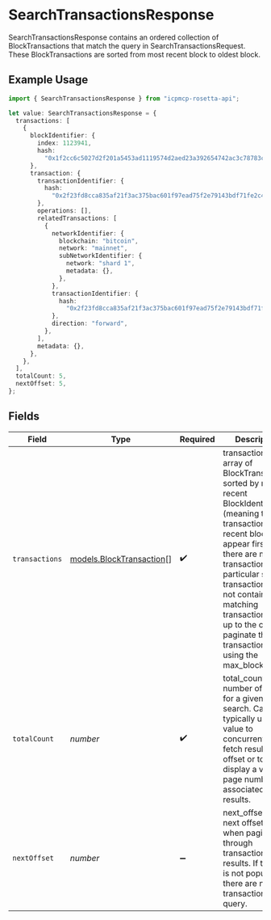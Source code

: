 # SearchTransactionsResponse

SearchTransactionsResponse contains an ordered collection of BlockTransactions that match the query in SearchTransactionsRequest. These BlockTransactions are sorted from most recent block to oldest block.

## Example Usage

```typescript
import { SearchTransactionsResponse } from "icpmcp-rosetta-api";

let value: SearchTransactionsResponse = {
  transactions: [
    {
      blockIdentifier: {
        index: 1123941,
        hash:
          "0x1f2cc6c5027d2f201a5453ad1119574d2aed23a392654742ac3c78783c071f85",
      },
      transaction: {
        transactionIdentifier: {
          hash:
            "0x2f23fd8cca835af21f3ac375bac601f97ead75f2e79143bdf71fe2c4be043e8f",
        },
        operations: [],
        relatedTransactions: [
          {
            networkIdentifier: {
              blockchain: "bitcoin",
              network: "mainnet",
              subNetworkIdentifier: {
                network: "shard 1",
                metadata: {},
              },
            },
            transactionIdentifier: {
              hash:
                "0x2f23fd8cca835af21f3ac375bac601f97ead75f2e79143bdf71fe2c4be043e8f",
            },
            direction: "forward",
          },
        ],
        metadata: {},
      },
    },
  ],
  totalCount: 5,
  nextOffset: 5,
};
```

## Fields

| Field                                                                                                                                                                                                                                                                                                                                           | Type                                                                                                                                                                                                                                                                                                                                            | Required                                                                                                                                                                                                                                                                                                                                        | Description                                                                                                                                                                                                                                                                                                                                     | Example                                                                                                                                                                                                                                                                                                                                         |
| ----------------------------------------------------------------------------------------------------------------------------------------------------------------------------------------------------------------------------------------------------------------------------------------------------------------------------------------------- | ----------------------------------------------------------------------------------------------------------------------------------------------------------------------------------------------------------------------------------------------------------------------------------------------------------------------------------------------- | ----------------------------------------------------------------------------------------------------------------------------------------------------------------------------------------------------------------------------------------------------------------------------------------------------------------------------------------------- | ----------------------------------------------------------------------------------------------------------------------------------------------------------------------------------------------------------------------------------------------------------------------------------------------------------------------------------------------- | ----------------------------------------------------------------------------------------------------------------------------------------------------------------------------------------------------------------------------------------------------------------------------------------------------------------------------------------------- |
| `transactions`                                                                                                                                                                                                                                                                                                                                  | [models.BlockTransaction](../models/blocktransaction.md)[]                                                                                                                                                                                                                                                                                      | :heavy_check_mark:                                                                                                                                                                                                                                                                                                                              | transactions is an array of BlockTransactions sorted by most recent BlockIdentifier (meaning that transactions in recent blocks appear first). If there are many transactions for a particular search, transactions may not contain all matching transactions. It is up to the caller to paginate these transactions using the max_block field. |                                                                                                                                                                                                                                                                                                                                                 |
| `totalCount`                                                                                                                                                                                                                                                                                                                                    | *number*                                                                                                                                                                                                                                                                                                                                        | :heavy_check_mark:                                                                                                                                                                                                                                                                                                                              | total_count is the number of results for a given search. Callers typically use this value to concurrently fetch results by offset or to display a virtual page number associated with results.                                                                                                                                                  | 5                                                                                                                                                                                                                                                                                                                                               |
| `nextOffset`                                                                                                                                                                                                                                                                                                                                    | *number*                                                                                                                                                                                                                                                                                                                                        | :heavy_minus_sign:                                                                                                                                                                                                                                                                                                                              | next_offset is the next offset to use when paginating through transaction results. If this field is not populated, there are no more transactions to query.                                                                                                                                                                                     | 5                                                                                                                                                                                                                                                                                                                                               |